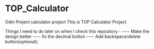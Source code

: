 # TOP_Calculator
Odin Project calculator project
This is TOP Calculator Project


Things I need to do later on when I check this repository - 
---- Make the design better
---- fix the decimal button
---- Add backspace/delete button(optional);
